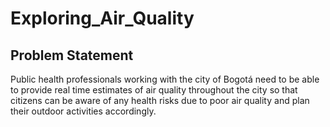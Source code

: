 # Exploring_Air_Quality

## Problem Statement
Public health professionals working with the city of Bogotá need to be able to provide real time estimates of air quality throughout the city so that citizens can be aware of any health risks due to poor air quality and plan their outdoor activities accordingly.


